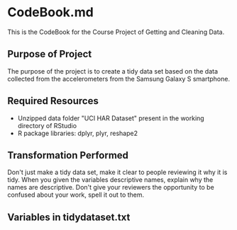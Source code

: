 # CodeBook.md

This is the CodeBook for the Course Project of Getting and Cleaning Data. 

## Purpose of Project

The purpose of the project is to create a tidy data set based on the data collected from the accelerometers from the Samsung Galaxy S smartphone.

## Required Resources

* Unzipped data folder "UCI HAR Dataset" present in the working directory of RStudio
* R package libraries: dplyr, plyr, reshape2

## Transformation Performed

 Don't just make a tidy data set, make it clear to people reviewing it why it is tidy. When you given the variables descriptive names, explain why the names are descriptive. Don't give your reviewers the opportunity to be confused about your work, spell it out to them.

## Variables in tidydataset.txt
